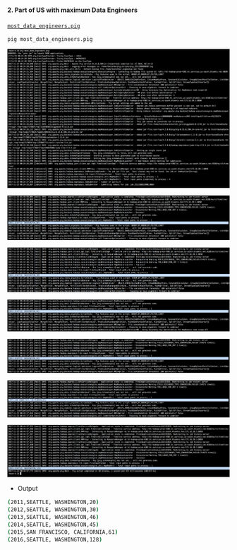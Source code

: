 #### 2. Part of US with maximum Data Engineers

[```most_data_engineers.pig```](pig/most_data_engineers.pig)

```sh
pig most_data_engineers.pig
```

![](images/2/1.png)

![](images/2/2.png)

![](images/2/3.png)

![](images/2/4.png)

![](images/2/5.png)

![](images/2/6.png)

![](images/2/7.png)

- Output

```sh
(2011,SEATTLE, WASHINGTON,20)
(2012,SEATTLE, WASHINGTON,30)
(2013,SEATTLE, WASHINGTON,46)
(2014,SEATTLE, WASHINGTON,45)
(2015,SAN FRANCISCO, CALIFORNIA,61)
(2016,SEATTLE, WASHINGTON,128)
```